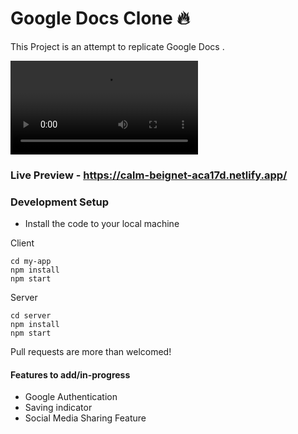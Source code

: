 # Google Docs Clone 🔥

This Project is an attempt to replicate Google Docs .

![](doc_editor_demo.mp4)

### Live Preview - https://calm-beignet-aca17d.netlify.app/

### Development Setup

* Install the code to your local machine

Client
```
cd my-app 
npm install
npm start
```
Server
```
cd server 
npm install
npm start
```

Pull requests are more than welcomed!

#### Features to add/in-progress

* Google Authentication
* Saving indicator
* Social Media Sharing Feature
